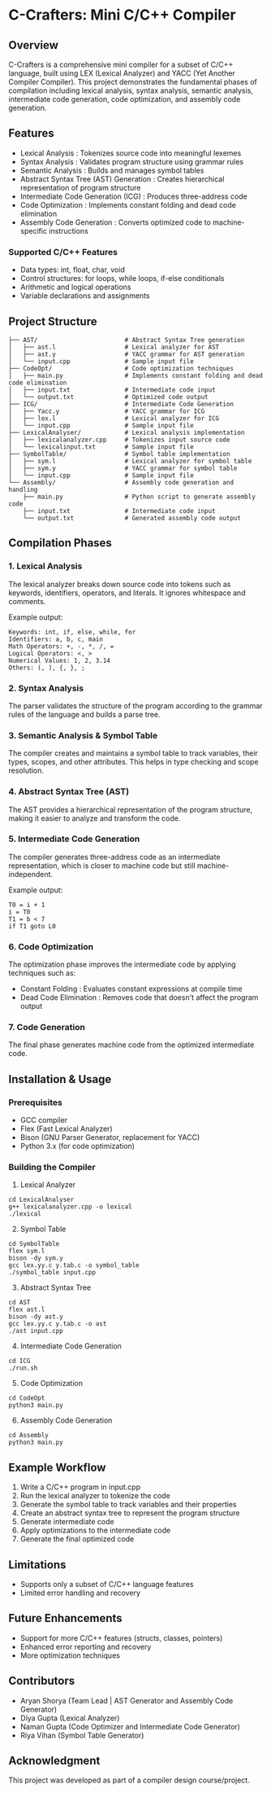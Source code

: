 # C-Crafters: Mini C/C++ Compiler
## Overview
C-Crafters is a comprehensive mini compiler for a subset of C/C++ language, built using LEX (Lexical Analyzer) and YACC (Yet Another Compiler Compiler). This project demonstrates the fundamental phases of compilation including lexical analysis, syntax analysis, semantic analysis, intermediate code generation, code optimization, and assembly code generation.

## Features
- Lexical Analysis : Tokenizes source code into meaningful lexemes
- Syntax Analysis : Validates program structure using grammar rules
- Semantic Analysis : Builds and manages symbol tables
- Abstract Syntax Tree (AST) Generation : Creates hierarchical representation of program structure
- Intermediate Code Generation (ICG) : Produces three-address code
- Code Optimization : Implements constant folding and dead code elimination
- Assembly Code Generation : Converts optimized code to machine-specific instructions

### Supported C/C++ Features
- Data types: int, float, char, void
- Control structures: for loops, while loops, if-else conditionals
- Arithmetic and logical operations
- Variable declarations and assignments

## Project Structure
```
├── AST/                        # Abstract Syntax Tree generation
│   ├── ast.l                   # Lexical analyzer for AST
│   ├── ast.y                   # YACC grammar for AST generation
│   └── input.cpp               # Sample input file
├── CodeOpt/                    # Code optimization techniques
│   ├── main.py                 # Implements constant folding and dead code elimination
│   ├── input.txt               # Intermediate code input
│   └── output.txt              # Optimized code output
├── ICG/                        # Intermediate Code Generation
│   ├── Yacc.y                  # YACC grammar for ICG
│   ├── lex.l                   # Lexical analyzer for ICG
│   └── input.cpp               # Sample input file
├── LexicalAnalyser/            # Lexical analysis implementation
│   ├── lexicalanalyzer.cpp     # Tokenizes input source code
│   └── lexicalinput.txt        # Sample input file
├── SymbolTable/                # Symbol table implementation
│   ├── sym.l                   # Lexical analyzer for symbol table
│   ├── sym.y                   # YACC grammar for symbol table
│   └── input.cpp               # Sample input file
└── Assembly/                   # Assembly code generation and handling
    ├── main.py                 # Python script to generate assembly code
    ├── input.txt               # Intermediate code input
    └── output.txt              # Generated assembly code output
```

## Compilation Phases
### 1. Lexical Analysis
The lexical analyzer breaks down source code into tokens such as keywords, identifiers, operators, and literals. It ignores whitespace and comments.

Example output:

```
Keywords: int, if, else, while, for
Identifiers: a, b, c, main
Math Operators: +, -, *, /, =
Logical Operators: <, >
Numerical Values: 1, 2, 3.14
Others: (, ), {, }, ;
```
### 2. Syntax Analysis
The parser validates the structure of the program according to the grammar rules of the language and builds a parse tree.

### 3. Semantic Analysis & Symbol Table
The compiler creates and maintains a symbol table to track variables, their types, scopes, and other attributes. This helps in type checking and scope resolution.

### 4. Abstract Syntax Tree (AST)
The AST provides a hierarchical representation of the program structure, making it easier to analyze and transform the code.

### 5. Intermediate Code Generation
The compiler generates three-address code as an intermediate representation, which is closer to machine code but still machine-independent.

Example output:

```
T0 = i + 1
i = T0
T1 = b < 7
if T1 goto L0
```
### 6. Code Optimization
The optimization phase improves the intermediate code by applying techniques such as:

- Constant Folding : Evaluates constant expressions at compile time
- Dead Code Elimination : Removes code that doesn't affect the program output

### 7. Code Generation
The final phase generates machine code from the optimized intermediate code.


## Installation & Usage
### Prerequisites
- GCC compiler
- Flex (Fast Lexical Analyzer)
- Bison (GNU Parser Generator, replacement for YACC)
- Python 3.x (for code optimization)

### Building the Compiler
1. Lexical Analyzer
```
cd LexicalAnalyser
g++ lexicalanalyzer.cpp -o lexical
./lexical
```
2. Symbol Table
```
cd SymbolTable
flex sym.l
bison -dy sym.y
gcc lex.yy.c y.tab.c -o symbol_table
./symbol_table input.cpp
```
3. Abstract Syntax Tree
```
cd AST
flex ast.l
bison -dy ast.y
gcc lex.yy.c y.tab.c -o ast
./ast input.cpp
```
4. Intermediate Code Generation
```
cd ICG
./run.sh
```
5. Code Optimization
```
cd CodeOpt
python3 main.py
```
6. Assembly Code Generation
```
cd Assembly
python3 main.py
```

## Example Workflow
1. Write a C/C++ program in input.cpp
2. Run the lexical analyzer to tokenize the code
3. Generate the symbol table to track variables and their properties
4. Create an abstract syntax tree to represent the program structure
5. Generate intermediate code
6. Apply optimizations to the intermediate code
7. Generate the final optimized code

## Limitations
- Supports only a subset of C/C++ language features
- Limited error handling and recovery

## Future Enhancements
- Support for more C/C++ features (structs, classes, pointers)
- Enhanced error reporting and recovery
- More optimization techniques

## Contributors
- Aryan Shorya (Team Lead | AST Generator and Assembly Code Generator)
- Diya Gupta (Lexical Analyzer)
- Naman Gupta (Code Optimizer and Intermediate Code Generator)
- Riya Vihan (Symbol Table Generator)

## Acknowledgment
This project was developed as part of a compiler design course/project.